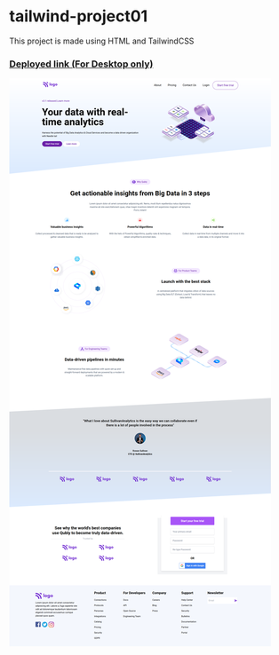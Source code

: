 # tailwind-project01

This project is made using HTML and TailwindCSS
### [Deployed link (For Desktop only)](https://fsjs-tailwind-project01.netlify.app/)

![output](./output.png)